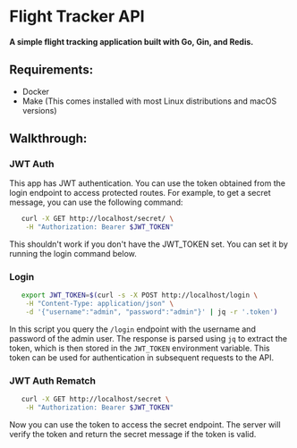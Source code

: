 # Flight Tracker API
#### A simple flight tracking application built with Go, Gin, and Redis.

## Requirements:
- Docker
- Make (This comes installed with most Linux distributions and macOS versions)

## Walkthrough:
### JWT Auth
This app has JWT authentication. You can use the token obtained from the login endpoint to access protected routes. For example, to get a secret message, you can use the following command:

```bash
   curl -X GET http://localhost/secret/ \
    -H "Authorization: Bearer $JWT_TOKEN"
```

This shouldn't work if you don't have the JWT_TOKEN set. You can set it by running the login command below.

### Login
```bash
   export JWT_TOKEN=$(curl -s -X POST http://localhost/login \
    -H "Content-Type: application/json" \
    -d '{"username":"admin", "password":"admin"}' | jq -r '.token')
```

In this script you query the `/login` endpoint with the username and password of the admin user. The response is parsed using `jq` to extract the token, which is then stored in the `JWT_TOKEN` environment variable. This token can be used for authentication in subsequent requests to the API.


### JWT Auth Rematch

```bash
   curl -X GET http://localhost/secret \
    -H "Authorization: Bearer $JWT_TOKEN"
```

Now you can use the token to access the secret endpoint. The server will verify the token and return the secret message if the token is valid.

